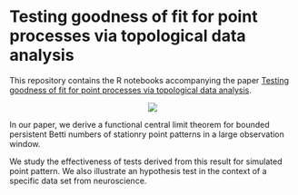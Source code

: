 # Testing goodness of fit for point processes via topological data analysis

This repository contains the R notebooks accompanying the paper [Testing goodness of fit for point processes via topological data analysis](https://arxiv.org/abs/1906.07608).

<p align="center">
<img src="https://christian-hirsch.github.io/persDiag.png" /></a>
</p>

In our paper, we derive a functional central limit theorem for bounded persistent Betti numbers of stationry point patterns in a large observation window. 

We study the effectiveness of tests derived from this result for simulated point pattern. We also illustrate an hypothesis test in the context of a specific data set from neuroscience.
